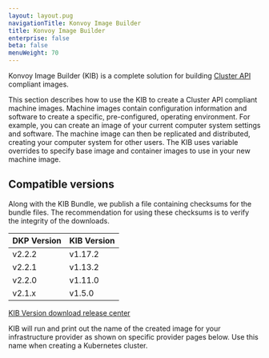 ```yaml
---
layout: layout.pug
navigationTitle: Konvoy Image Builder
title: Konvoy Image Builder
enterprise: false
beta: false
menuWeight: 70
---
```


Konvoy Image Builder (KIB) is a complete solution for building
[Cluster API](https://cluster-api.sigs.k8s.io/) compliant images.

This section describes how to use the KIB to create a Cluster API compliant machine images. Machine images contain configuration information and software to create a specific, pre-configured, operating environment. For example, you can create an image of your current computer system settings and software. The machine image can then be replicated and distributed, creating your computer system for other users. The KIB uses variable overrides to specify base image and container images to use in your new machine image.


## Compatible versions
Along with the KIB Bundle, we publish a file containing checksums for the bundle files.  The recommendation for using these checksums is to verify the integrity of the downloads.


| DKP Version | KIB Version | 
|-------------|----------------------|
| v2.2.2      | v1.17.2 |
| v2.2.1      | v1.13.2 |
| v2.2.0      | v1.11.0 |
| v2.1.x      | v1.5.0 |

[KIB Version download release center](https://github.com/mesosphere/konvoy-image-builder/releases)

KIB will run and print out the name of the created image for your infrastructure provider as shown on specific provider pages below.   Use this name when creating a Kubernetes cluster.
